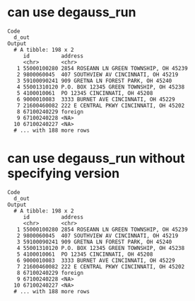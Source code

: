 # can use degauss_run

    Code
      d_out
    Output
      # A tibble: 198 x 2
         id          address                                 
         <chr>       <chr>                                   
       1 55000100280 2854 ROSEANN LN GREEN TOWNSHIP, OH 45239
       2 9800060045  407 SOUTHVIEW AV CINCINNATI, OH 45219   
       3 59100090241 909 GRETNA LN FOREST PARK, OH 45240     
       4 55001310120 P.O. BOX 12345 GREEN TOWNSHIP, OH 45238 
       5 4100010061  PO 12345 CINCINNATI, OH 45208           
       6 9000010083  3333 BURNET AVE CINCINNATI, OH 45229    
       7 21600460082 222 E CENTRAL PKWY CINCINNATI, OH 45202 
       8 67100240229 foreign                                 
       9 67100240228 <NA>                                    
      10 67100240227 <NA>                                    
      # ... with 188 more rows

# can use degauss_run without specifying version

    Code
      d_out
    Output
      # A tibble: 198 x 2
         id          address                                 
         <chr>       <chr>                                   
       1 55000100280 2854 ROSEANN LN GREEN TOWNSHIP, OH 45239
       2 9800060045  407 SOUTHVIEW AV CINCINNATI, OH 45219   
       3 59100090241 909 GRETNA LN FOREST PARK, OH 45240     
       4 55001310120 P.O. BOX 12345 GREEN TOWNSHIP, OH 45238 
       5 4100010061  PO 12345 CINCINNATI, OH 45208           
       6 9000010083  3333 BURNET AVE CINCINNATI, OH 45229    
       7 21600460082 222 E CENTRAL PKWY CINCINNATI, OH 45202 
       8 67100240229 foreign                                 
       9 67100240228 <NA>                                    
      10 67100240227 <NA>                                    
      # ... with 188 more rows


